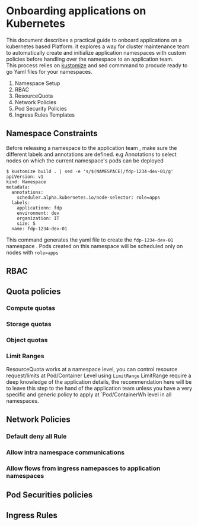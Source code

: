 # Onboarding applications on Kubernetes

This document describes a practical guide to onboard applications on a kubernetes based Platform.
it explores a way for cluster maintenance team to  automatically create and initialize  application namespaces with custom policies before handling over the namespace to an application team.  
This process relies on [kustomize](https://github.com/kubernetes-sigs/kustomize) and sed commmand to procude ready to go Yaml files for your namespaces.



1. Namespace Setup
2. RBAC
3. ResourceQuota
4. Network Policies
5. Pod Security Policies
6. Ingress Rules Templates


## Namespace Constraints
Before releasing a namespace to the application team , make sure the different labels and annotations are defined.
e.g Annotations to select nodes on which the current namespace's pods can be deployed

```
$ kustomize build . | sed -e 's/$(NAMESPACE)/fdp-1234-dev-01/g'
apiVersion: v1
kind: Namespace
metadata:
  annotations:
    scheduler.alpha.kubernetes.io/node-selector: role=apps
  labels:
    applicationn: fdp
    environment: dev
    organization: IT
    size: S
  name: fdp-1234-dev-01
```
This command generates the yaml file to create the `fdp-1234-dev-01` namespace .
Pods created on this namespace will be scheduled only on nodes with `role=apps`

## RBAC


## Quota policies

### Compute quotas

### Storage quotas   

### Object quotas

### Limit Ranges
ResourceQuota works at a namespace level, you can control resource request/limits at Pod/Container Level using `LimitRange`
LimitRange require a deep knowledge of the application details, the recommendation here will be to leave this step to the hand of the application team
unless you have a very specific and generic policy to apply at `Pod/ContainerWh level in all namespaces.

## Network Policies

### Default deny all Rule  

### Allow intra namespace communications  

### Allow flows from ingress namepasces to application namespaces

## Pod Securities policies  


## Ingress Rules
